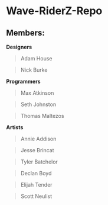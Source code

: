 # Wave-RiderZ-Repo

## Members:
**Designers**
> Adam House

> Nick Burke

**Programmers**
> Max Atkinson

> Seth Johnston

> Thomas Maltezos

**Artists**
> Annie Addison

> Jesse Brincat

> Tyler Batchelor

> Declan Boyd

> Elijah Tender

> Scott Neulist
